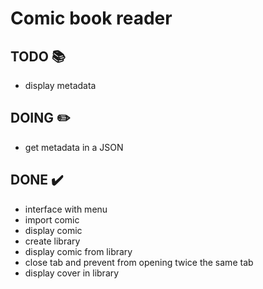 # Comic book reader

## TODO 📚

- display metadata

## DOING ✏️

- get metadata in a JSON

## DONE ✔️

- interface with menu
- import comic
- display comic
- create library
- display comic from library
- close tab and prevent from opening twice the same tab
- display cover in library
